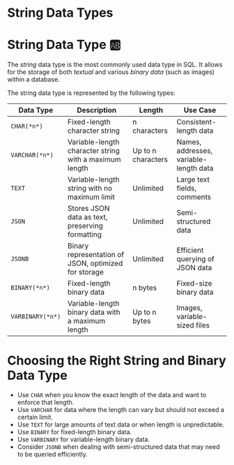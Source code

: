 # String Data Types

# String Data Type 🆎

The *string* data type is the most commonly used data type in SQL. It allows for the storage of both *textual* and various *binary data* (such as images) within a database.

The string data type is represented by the following types:

| **Data Type** | **Description** | **Length** | **Use Case** |
| --- | --- | --- | --- |
| `CHAR(*n*)` | Fixed-length character string | n characters | Consistent-length data |
| `VARCHAR(*n*)` | Variable-length character string with a maximum length | Up to n characters | Names, addresses, variable-length data |
| `TEXT` | Variable-length string with no maximum limit | Unlimited | Large text fields, comments |
| `JSON` | Stores JSON data as text, preserving formatting | Unlimited | Semi-structured data |
| `JSONB` | Binary representation of JSON, optimized for storage | Unlimited | Efficient querying of JSON data |
| `BINARY(*n*)` | Fixed-length binary data | n bytes | Fixed-size binary data |
| `VARBINARY(*n*)` | Variable-length binary data with a maximum length | Up to n bytes | Images, variable-sized files |

# Choosing the Right String and Binary Data Type

- Use `CHAR` when you know the exact length of the data and want to enforce that length.
- Use `VARCHAR` for data where the length can vary but should not exceed a certain limit.
- Use `TEXT` for large amounts of text data or when length is unpredictable.
- Use `BINARY` for fixed-length binary data.
- Use `VARBINARY` for variable-length binary data.
- Consider `JSONB` when dealing with semi-structured data that may need to be queried efficiently.